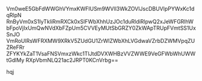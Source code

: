 Vm0weE5GbFdWWGhVYmxKWFlUSm9WVll3WkZOVlJscDBUVlpPYWxKc1dqRlpN
RnByVm0xS1IyTkliRmRXCk0xSlFWbXhhUzJOc1duRldiRlpwQ2xJeWFGRlhW
bFpoVjIxUmQwNVdXbFZpUm5CVVEyMUtSbGRZY0ZkWApTRUpFVmtSS1UxSnJO
VmRoUlRsWFRXMW9XRkV5ZUdGU1ZrWlZWbXhLVGdwaVZrbDZWMVpqZUZReFRr
ZFYKYkZaT1VsaFNSVmxzWkc1TlJtdDVXWHBzVVZWWE9VeGFWbWhUWWtGdlMy
RXpVbmNLQ21ac2JRPT0KCnVrbg==

hqj